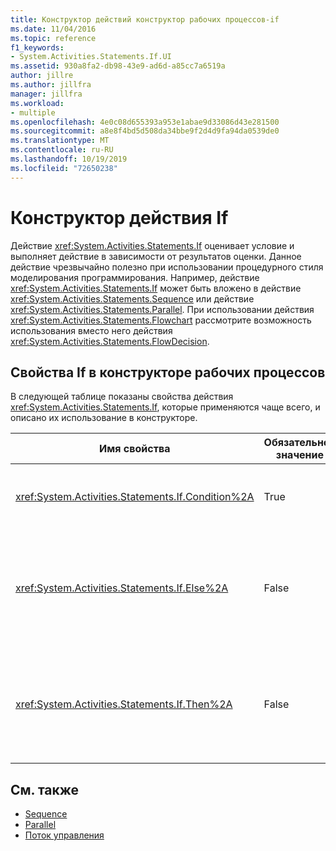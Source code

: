 ```yaml
---
title: Конструктор действий конструктор рабочих процессов-if
ms.date: 11/04/2016
ms.topic: reference
f1_keywords:
- System.Activities.Statements.If.UI
ms.assetid: 930a8fa2-db98-43e9-ad6d-a85cc7a6519a
author: jillre
ms.author: jillfra
manager: jillfra
ms.workload:
- multiple
ms.openlocfilehash: 4e0c08d655393a953e1abae9d33086d43e281500
ms.sourcegitcommit: a8e8f4bd5d508da34bbe9f2d4d9fa94da0539de0
ms.translationtype: MT
ms.contentlocale: ru-RU
ms.lasthandoff: 10/19/2019
ms.locfileid: "72650238"
---
```

# <a name="if-activity-designer"></a>Конструктор действия If

Действие <xref:System.Activities.Statements.If> оценивает условие и выполняет действие в зависимости от результатов оценки. Данное действие чрезвычайно полезно при использовании процедурного стиля моделирования программирования. Например, действие <xref:System.Activities.Statements.If> может быть вложено в действие <xref:System.Activities.Statements.Sequence> или действие <xref:System.Activities.Statements.Parallel>. При использовании действия <xref:System.Activities.Statements.Flowchart> рассмотрите возможность использования вместо него действия <xref:System.Activities.Statements.FlowDecision>.

## <a name="if-properties-in-the-workflow-designer"></a>Свойства If в конструкторе рабочих процессов

В следующей таблице показаны свойства действия <xref:System.Activities.Statements.If>, которые применяются чаще всего, и описано их использование в конструкторе.

|Имя свойства|Обязательное значение|Использование|
|-|--------------|-|
|<xref:System.Activities.Statements.If.Condition%2A>|True|Условие, определяющее, какое дочернее действие следует выполнить. Чтобы задать <xref:System.Activities.Statements.If.Condition%2A>, введите Visual Basic выражение в поле **условие** в конструкторе действий **If** или в сетке свойств.|
|<xref:System.Activities.Statements.If.Else%2A>|False|Действие, выполняемое, если <xref:System.Activities.Statements.If.Condition%2A> имеет **значение false**. Чтобы добавить действие, выполняемое <xref:System.Activities.Statements.If.Else%2A> ветви, перетащите действие из **области элементов** в поле **else** в конструкторе действий **If** с текстом подсказки "перетащите действие сюда".|
|<xref:System.Activities.Statements.If.Then%2A>|False|Действие, выполняемое, если <xref:System.Activities.Statements.If.Condition%2A> имеет **значение true**. Чтобы добавить действие, выполняемое <xref:System.Activities.Statements.If.Then%2A> ветви, перетащите действие из **области элементов** в поле **затем** в конструкторе действий **If** с текстом подсказки "перетащите действие сюда".|

## <a name="see-also"></a>См. также

- [Sequence](../workflow-designer/sequence-activity-designer.md)
- [Parallel](../workflow-designer/parallel-activity-designer.md)
- [Поток управления](../workflow-designer/control-flow-activity-designers.md)